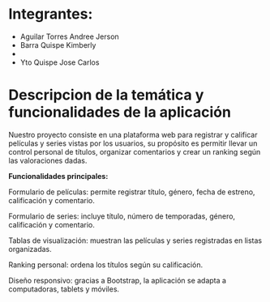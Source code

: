 # Integrantes:
- Aguilar Torres Andree Jerson
- Barra Quispe Kimberly 
-
- Yto Quispe Jose Carlos

# Descripcion de la temática y funcionalidades de la aplicación
Nuestro proyecto consiste en una plataforma web para registrar y calificar películas y series vistas por los usuarios, su propósito es permitir llevar un control personal de títulos, organizar comentarios y crear un ranking según las valoraciones dadas.

**Funcionalidades principales:**

Formulario de películas: permite registrar título, género, fecha de estreno, calificación y comentario. 

Formulario de series: incluye título, número de temporadas, género, calificación y comentario. 

Tablas de visualización: muestran las películas y series registradas en listas organizadas. 

Ranking personal: ordena los títulos según su calificación. 

Diseño responsivo: gracias a Bootstrap, la aplicación se adapta a computadoras, tablets y móviles. 
